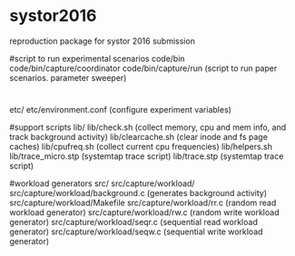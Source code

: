 # systor2016
reproduction package for systor 2016 submission

#script to run experimental scenarios
code/bin
code/bin/capture/coordinator
code/bin/capture/run (script to run paper scenarios. parameter sweeper)

#
etc/
etc/environment.conf (configure experiment variables)

#support scripts
lib/
lib/check.sh (collect memory, cpu and mem info, and track background activity)
lib/clearcache.sh (clear inode and fs page caches)
lib/cpufreq.sh (collect current cpu frequencies)
lib/helpers.sh
lib/trace_micro.stp (systemtap trace script)
lib/trace.stp (systemtap trace script)

#workload generators
src/
src/capture/workload/
src/capture/workload/background.c (generates background activity)
src/capture/workload/Makefile
src/capture/workload/rr.c (random read workload generator)
src/capture/workload/rw.c (random write workload generator)
src/capture/workload/seqr.c (sequential read workload generator)
src/capture/workload/seqw.c (sequential write workload generator)
